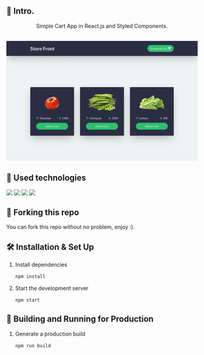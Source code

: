 ## 📄 Intro.

<div align="center">
Simple Cart App in React.js and Styled Components. <br><br>
</div>

[![Cart App Banner](./public/banner.png)](https://cart-app-ten.vercel.app/)

## 💼 Used technologies

![](https://img.shields.io/badge/Markup-HTML-informational?style=for-the-badge&logo=html5&logoColor=2fbf71&color=2fbf71&labelColor=2b2d42)
![](https://img.shields.io/badge/Style-CSS-informational?style=for-the-badge&logo=css3&logoColor=2fbf71&color=2fbf71&labelColor=2b2d42)
![](https://img.shields.io/badge/Code-JavaScript-informational?style=for-the-badge&logo=JavaScript&logoColor=2fbf71&color=2fbf71&labelColor=2b2d42)
![](https://img.shields.io/badge/Code-React.js-informational?style=for-the-badge&logo=react&logoColor=2fbf71&color=2fbf71&labelColor=2b2d42)

## 🚨 Forking this repo

You can fork this repo without no problem, enjoy :).

## 🛠 Installation & Set Up

1. Install dependencies

   ```sh
   npm install
   ```

2. Start the development server

   ```sh
   npm start
   ```

## 🚀 Building and Running for Production

1. Generate a production build

   ```sh
   npm run build
   ```

